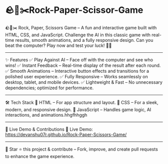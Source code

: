 # 🪨📄✂️Rock-Paper-Scissor-Game
🪨📄✂️ Rock, Paper, Scissors Game – A fun and interactive game built with HTML, CSS, and JavaScript. Challenge the AI in this classic game with real-time results, smooth animations, and a fully responsive design. Can you beat the computer? Play now and test your luck! 🚀🔥

---

✨ Features
✅ Play Against AI – Face off with the computer and see who wins!
✅ Instant Feedback – Real-time display of the result after each round.
✅ Smooth Animations – Interactive button effects and transitions for a polished user experience.
✅ Fully Responsive – Works seamlessly on desktop, tablet, and mobile devices.
✅ Lightweight & Fast – No unnecessary dependencies; optimized for performance.

---

🛠️ Tech Stack
🔹 HTML – For app structure and layout.
🔹 CSS – For a sleek, modern, and responsive design.
🔹 JavaScript – Handles game logic, AI interactions, and animations.hhgfhhggh

---

🚀 Live Demo & Contributions
🔗 Live Demo:  https://devanshu07r.github.io/Rock-Paper-Scissors-Game/

---

📌 Star ⭐ this project & contribute – Fork, improve, and create pull requests to enhance the game experience.

